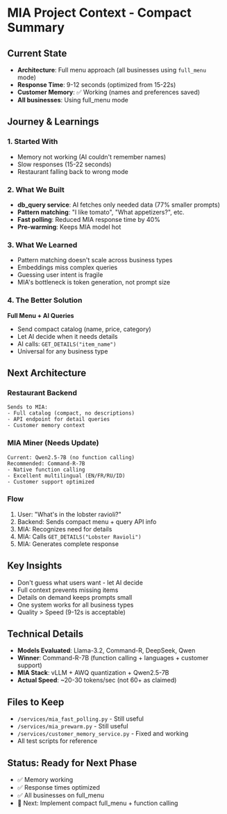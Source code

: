 # MIA Project Context - Compact Summary

## Current State
- **Architecture**: Full menu approach (all businesses using `full_menu` mode)
- **Response Time**: 9-12 seconds (optimized from 15-22s)
- **Customer Memory**: ✅ Working (names and preferences saved)
- **All businesses**: Using full_menu mode

## Journey & Learnings

### 1. Started With
- Memory not working (AI couldn't remember names)
- Slow responses (15-22 seconds)
- Restaurant falling back to wrong mode

### 2. What We Built
- **db_query service**: AI fetches only needed data (77% smaller prompts)
- **Pattern matching**: "I like tomato", "What appetizers?", etc.
- **Fast polling**: Reduced MIA response time by 40%
- **Pre-warming**: Keeps MIA model hot

### 3. What We Learned
- Pattern matching doesn't scale across business types
- Embeddings miss complex queries
- Guessing user intent is fragile
- MIA's bottleneck is token generation, not prompt size

### 4. The Better Solution
**Full Menu + AI Queries**
- Send compact catalog (name, price, category)
- Let AI decide when it needs details
- AI calls: `GET_DETAILS("item_name")`
- Universal for any business type

## Next Architecture

### Restaurant Backend
```
Sends to MIA:
- Full catalog (compact, no descriptions)
- API endpoint for detail queries
- Customer memory context
```

### MIA Miner (Needs Update)
```
Current: Qwen2.5-7B (no function calling)
Recommended: Command-R-7B
- Native function calling
- Excellent multilingual (EN/FR/RU/ID)
- Customer support optimized
```

### Flow
1. User: "What's in the lobster ravioli?"
2. Backend: Sends compact menu + query API info
3. MIA: Recognizes need for details
4. MIA: Calls `GET_DETAILS("Lobster Ravioli")`
5. MIA: Generates complete response

## Key Insights
- Don't guess what users want - let AI decide
- Full context prevents missing items
- Details on demand keeps prompts small
- One system works for all business types
- Quality > Speed (9-12s is acceptable)

## Technical Details
- **Models Evaluated**: Llama-3.2, Command-R, DeepSeek, Qwen
- **Winner**: Command-R-7B (function calling + languages + customer support)
- **MIA Stack**: vLLM + AWQ quantization + Qwen2.5-7B
- **Actual Speed**: ~20-30 tokens/sec (not 60+ as claimed)

## Files to Keep
- `/services/mia_fast_polling.py` - Still useful
- `/services/mia_prewarm.py` - Still useful
- `/services/customer_memory_service.py` - Fixed and working
- All test scripts for reference

## Status: Ready for Next Phase
- ✅ Memory working
- ✅ Response times optimized
- ✅ All businesses on full_menu
- 🔄 Next: Implement compact full_menu + function calling